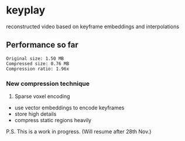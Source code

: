 # keyplay
reconstructed video based on keyframe embeddings and interpolations

## Performance so far

    Original size: 1.50 MB
    Compressed size: 0.76 MB
    Compression ratio: 1.96x

### New compression technique

1. Sparse voxel encoding
- use vector embeddings to encode keyframes
- store high details
- compress static regions heavily

P.S. This is a work in progress. (Will resume after 28th Nov.)